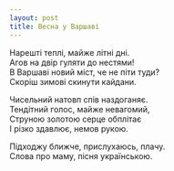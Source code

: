 ```yaml
---
layout: post
title: Весна у Варшаві
---
```


Нарешті теплі, майже літні дні.  
Агов на двір гуляти до нестями!  
В Варшаві новий міст, че не піти туди?  
Скоріш зимові скинути кайдани.  

Чисельний натовп спів наздоганяє.  
Тендітний голос, майже невагомий,  
Струною золотою серце обплітає  
І різко здавлює, немов рукою.  

Підходжу ближче, прислухаюсь, плачу.  
Слова про маму, пісня українською.  